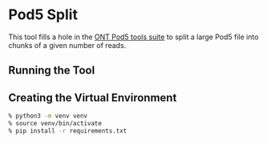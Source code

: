 # Pod5 Split

This tool fills a hole in the [ONT Pod5 tools suite](https://github.com/nanoporetech/pod5-file-format)
to split a large Pod5 file into chunks of a given number of reads.

## Running the Tool

## Creating the Virtual Environment

```BASH
% python3 -m venv venv
% source venv/bin/activate
% pip install -r requirements.txt
```
